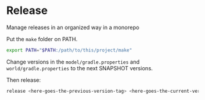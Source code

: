 # Release

Manage releases in an organized way in a monorepo

Put the `make` folder on PATH.

```bash
export PATH="$PATH:/path/to/this/project/make"
```

Change versions in the `model/gradle.properties` and `world/gradle.properties` to the next SNAPSHOT versions.

Then release:

```bash
release <here-goes-the-previous-version-tag> <here-goes-the-current-version-tag>
```
